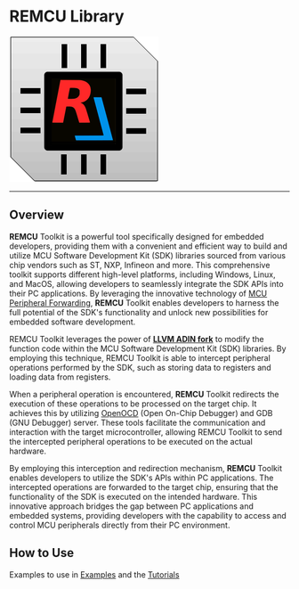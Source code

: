 # REMCU Library

![logo](img/logo.png)

---

## Overview

**REMCU** Toolkit is a powerful tool specifically designed for embedded developers, providing them with a convenient and efficient way to build and utilize MCU Software Development Kit (SDK) libraries sourced from various chip vendors such as ST, NXP, Infineon and more. This comprehensive toolkit supports different high-level platforms, including Windows, Linux, and MacOS, allowing developers to seamlessly integrate the SDK APIs into their PC applications. By leveraging the innovative technology of [MCU Peripheral Forwarding](https://remotemcu.com/chip-peripheral-forwarding), **REMCU** Toolkit enables developers to harness the full potential of the SDK's functionality and unlock new possibilities for embedded software development.

REMCU Toolkit leverages the power of [**LLVM ADIN fork**](https://github.com/remotemcu/adin-llvm) to modify the function code within the MCU Software Development Kit (SDK) libraries. By employing this technique, REMCU Toolkit is able to intercept peripheral operations performed by the SDK, such as storing data to registers and loading data from registers.

When a peripheral operation is encountered, **REMCU** Toolkit redirects the execution of these operations to be processed on the target chip. It achieves this by utilizing [OpenOCD](https://github.com/ilg-archived/openocd/releases/tag/v0.10.0-12-20190422) (Open On-Chip Debugger) and GDB (GNU Debugger) server. These tools facilitate the communication and interaction with the target microcontroller, allowing REMCU Toolkit to send the intercepted peripheral operations to be executed on the actual hardware.

By employing this interception and redirection mechanism, **REMCU** Toolkit enables developers to utilize the SDK's APIs within PC applications. The intercepted operations are forwarded to the target chip, ensuring that the functionality of the SDK is executed on the intended hardware. This innovative approach bridges the gap between PC applications and embedded systems, providing developers with the capability to access and control MCU peripherals directly from their PC environment.

## How to Use

Examples to use in [Examples](https://github.com/remotemcu/remcu_examples) and the [Tutorials](https://remotemcu.com/tutorials)
